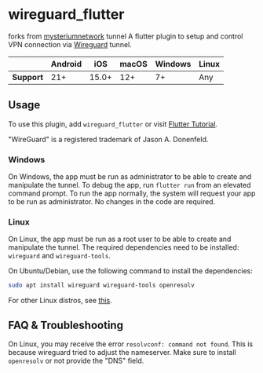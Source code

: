 # wireguard_flutter

forks from [mysteriumnetwork](https://github.com/mysteriumnetwork/wireguard_dart/) tunnel
A flutter plugin to setup and control VPN connection via [Wireguard](https://www.wireguard.com/) tunnel.

|             | Android | iOS   | macOS | Windows | Linux |
| ----------- | ------- | ----- | ----- | ------- | ----- |
| **Support** | 21+     | 15.0+ | 12+   | 7+      | Any   |

## Usage

To use this plugin, add `wireguard_flutter` or visit [Flutter Tutorial](https://flutterflux.com/).

"WireGuard" is a registered trademark of Jason A. Donenfeld.


### Windows

On Windows, the app must be run as administrator to be able to create and manipulate the tunnel. To debug the app, run `flutter run` from an elevated command prompt. To run the app normally, the system will request your app to be run as administrator. No changes in the code are required.

### Linux

On Linux, the app must be run as a root user to be able to create and manipulate the tunnel. The required dependencies need to be installed: `wireguard` and `wireguard-tools`.

On Ubuntu/Debian, use the following command to install the dependencies:

```bash
sudo apt install wireguard wireguard-tools openresolv
```

For other Linux distros, see [this](https://www.wireguard.com/install/).

## FAQ & Troubleshooting

On Linux, you may receive the error `resolvconf: command not found`. This is because wireguard tried to adjust the nameserver. Make sure to install `openresolv` or not provide the "DNS" field.